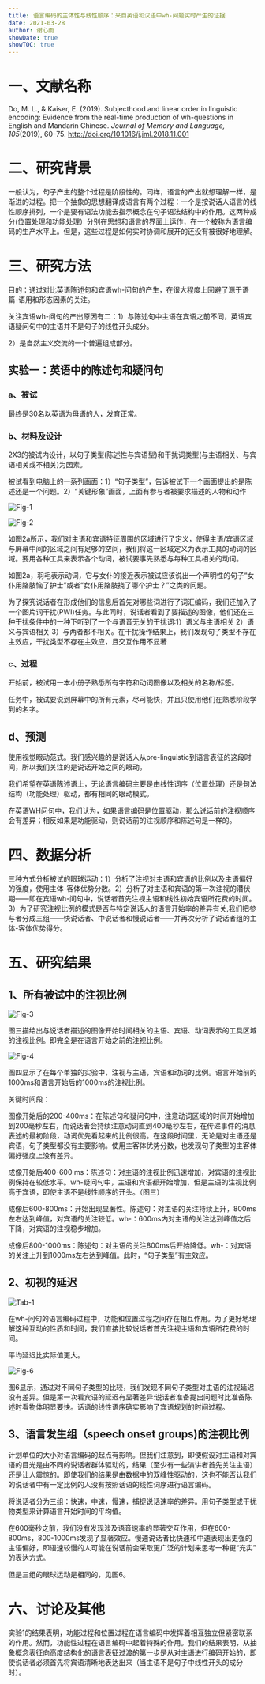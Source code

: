 ```yaml
---
title: 语言编码的主体性与线性顺序：来自英语和汉语中wh-问题实时产生的证据
date: 2021-03-28
author: 谢心雨
showDate: true
showTOC: true
---
```


# 一、文献名称

Do, M. L., & Kaiser, E. (2019). Subjecthood and linear order in linguistic encoding: Evidence from the real-time production of wh-questions in English and Mandarin Chinese. *Journal of Memory and Language, 105*(2019), 60–75. http://doi.org/10.1016/j.jml.2018.11.001 

# 二、研究背景

一般认为，句子产生的整个过程是阶段性的。同样，语言的产出就想理解一样，是渐进的过程。把一个抽象的思想翻译成语言有两个过程：一个是按说话人语言的线性顺序排列，一个是要有语法功能去指示概念在句子语法结构中的作用。这两种成分(位置处理和功能处理）分别在思想和语言的界面上运作，在一个被称为语言编码的生产水平上。但是，这些过程是如何实时协调和展开的还没有被很好地理解。

# 三、研究方法

目的：通过对比英语陈述句和宾语wh-问句的产生，在很大程度上回避了源于语篇-语用和形态因素的关注。

关注宾语wh-问句的产出原因有二：1）与陈述句中主语在宾语之前不同，英语宾语疑问句中的主语并不是句子的线性开头成分。

2）是自然主义交流的一个普遍组成部分。

## 实验一：英语中的陈述句和疑问句

### a、被试

最终是30名以英语为母语的人，发育正常。

### b、材料及设计

2X3的被试内设计，以句子类型(陈述性与宾语型)和干扰词类型(与主语相关、与宾语相关或不相关)为因素。

被试看到电脑上的一系列画面：1）“句子类型”，告诉被试下一个画面提出的是陈述还是一个问题。2）“关键形象”画面，上面有参与者被要求描述的人物和动作

![Fig-1]()

![Fig-2]()

如图2a所示，我们对主语和宾语特征周围的区域进行了定义，使得主语/宾语区域与屏幕中间的区域之间有足够的空间，我们将这一区域定义为表示工具的动词的区域。要用各种工具来表示各个动词，被试要事先熟悉与每种工具相关的动词。

如图2a，羽毛表示动词，它与女仆的接近表示被试应该说出一个声明性的句子“女仆用胳肢恼了护士”或者“女仆用胳肢挠了哪个护士？”之类的问题。

为了探究说话者在形成他们的信息后首先对哪些词进行了词汇编码，我们还加入了一个图片词干扰(PWI)任务。与此同时，说话者看到了要描述的图像，他们还在三种干扰条件中的一种下听到了一个与语音无关的干扰词:1）语义与主语相关  2）语义与宾语相关  3）与两者都不相关。在干扰操作结果上，我们发现句子类型不存在主效应，干扰类型不存在主效应，且交互作用不显著

### c、过程

开始前，被试用一本小册子熟悉所有字符和动词图像以及相关的名称/标签。

任务中，被试要说到屏幕中的所有元素，尽可能快，并且只使用他们在熟悉阶段学到的名字。

## d、预测

使用视觉眼动范式。我们感兴趣的是说话人从pre-linguistic到语言表征的这段时间，所以我们关注的是说话开始之间的眼动。

我们希望在英语陈述语上，无论语言编码主要是由线性词序（位置处理）还是句法结构（功能处理）驱动，都有相同的眼动模式。

在英语WH问句中，我们认为，如果语言编码是位置驱动，那么说话前的注视顺序会有差异；相反如果是功能驱动，则说话前的注视顺序和陈述句是一样的。

# 四、数据分析

三种方式分析被试的眼球运动：1）分析了注视对主语和宾语的比例以及主语偏好的强度，使用主体-客体优势分数。2）分析了对主语和宾语的第一次注视的潜伏期——即在宾语wh-问句中，说话者首先注视主语和线性初始宾语所花费的时间。3）为了研究注视比例的模式是否与特定说话人的语言开始率的差异有关,我们把参与者分成三组——快说话者、中说话者和慢说话者——并再次分析了说话者组的主体-客体优势得分。

# 五、研究结果

## 1、所有被试中的注视比例

![Fig-3]()

图三描绘出与说话者描述的图像开始时间相关的主语、宾语、动词表示的工具区域的注视比例。即完全是在语言开始之前的注视比例。

![Fig-4]()

图四显示了在每个单独的实验中，注视与主语，宾语和动词的比例。语言开始前的1000ms和语言开始后的1000ms的注视比例。

关键时间段：

图像开始后的200-400ms：在陈述句和疑问句中，注意动词区域的时间开始增加到200毫秒左右，而说话者会持续注意动词直到400毫秒左右，在传递事件的消息表述的最初阶段，动词优先看起来的比例很高。在这段时间里，无论是对主语还是宾语，句子类型都没有主要影响。使用主客体优势分数，也发现句子类型的主客体偏好强度上没有差异。

成像开始后400-600 ms：陈述句：对主语的注视比例迅速增加，对宾语的注视比例保持在较低水平。wh-疑问句中，主语和宾语都开始增加，但是主语的注视比例高于宾语，即使主语不是线性顺序的开头。（图三）

成像后600-800ms：开始出现显著性。陈述句：对主语的关注持续上升，800ms左右达到峰值，对宾语的关注较低。wh-：600ms内对主语的关注达到峰值之后下降，对宾语的注视稳步增加。

成像后800-1000ms：陈述句：对主语的关注800ms后开始降低。wh-：对宾语的关注上升到1000ms左右达到峰值。此时，“句子类型”有主效应。

## 2、初视的延迟

![Tab-1]()

在wh-问句的语言编码过程中，功能和位置过程之间存在相互作用。为了更好地理解这种互动的性质和时间，我们直接比较说话者首先注视主语和宾语所花费的时间。

平均延迟比实际值更大。

![Fig-6]()

图6显示，通过对不同句子类型的比较，我们发现不同句子类型对主语的注视延迟没有差异。但是第一次看宾语的延迟有显著差异:说话者准备提出问题时比准备陈述时看物体明显要快。话语的线性语序确实影响了宾语规划的时间过程。

## 3、语言发生组（speech onset groups)的注视比例

计划单位的大小对语言编码的起点有影响。但我们注意到，即使假设对主语和对宾语的目光是由不同的说话者群体驱动的，结果（至少有一些演讲者首先关注主语）还是让人震惊的。即使我们的结果是由数据中的双峰性驱动的，这也不能否认我们的说话者中有一定比例的人没有按照话语的线性词序进行语言编码。

将说话者分为三组：快速，中速，慢速，捕捉说话速率的差异。用句子类型或干扰物类型来计算语言开始时间的平均值。

在600毫秒之前，我们没有发现涉及语音速率的显著交互作用，但在600-800ms，800-1000ms发现了显著效应。慢速说话者比快速和中速表现出更强的主语偏好，即语速较慢的人可能在说话前会采取更广泛的计划来思考一种更“充实” 的表达方式。

但是三组的眼球运动是相同的，见图6。

# 六、讨论及其他

​		实验1的结果表明，功能过程和位置过程在语言编码中发挥着相互独立但紧密联系的作用。然而，功能性过程在语言编码中起着特殊的作用。我们的结果表明，从抽象概念表征向高度结构化的语言表征过渡的第一步是从对主语进行编码开始的，即使说话者必须首先将宾语清晰地表达出来（当主语不是句子中线性开头的成分时）。
